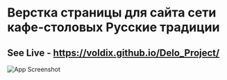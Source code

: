 # Верстка страницы для сайта сети кафе-столовых Русские традиции
## See Live - https://voldix.github.io/Delo_Project/
![App Screenshot](/img/project_img.jpg)
### 
